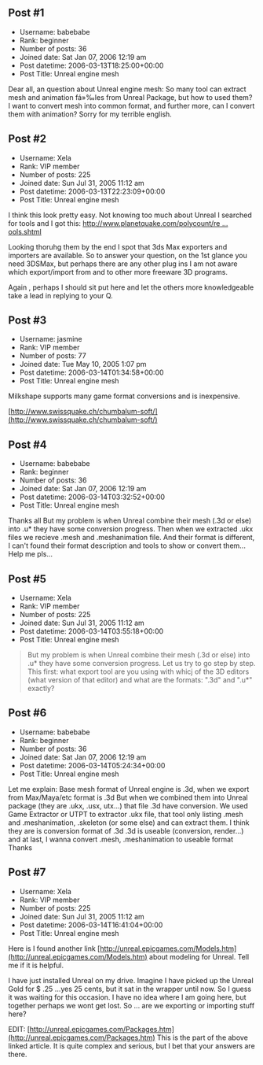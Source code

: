 ## Post #1
- Username: babebabe
- Rank: beginner
- Number of posts: 36
- Joined date: Sat Jan 07, 2006 12:19 am
- Post datetime: 2006-03-13T18:25:00+00:00
- Post Title: Unreal engine mesh

Dear all, an question about Unreal engine mesh: So many tool can extract mesh and animation fá»‰les from Unreal Package, but how to used them? I want to convert mesh into common format, and further more, can I convert them with animation?
Sorry for my terrible english.
## Post #2
- Username: Xela
- Rank: VIP member
- Number of posts: 225
- Joined date: Sun Jul 31, 2005 11:12 am
- Post datetime: 2006-03-13T22:23:09+00:00
- Post Title: Unreal engine mesh

I think this look pretty easy. Not knowing too much about Unreal I searched for tools and I got this: 
[http://www.planetquake.com/polycount/re ... ools.shtml](http://www.planetquake.com/polycount/resources/unreal/tools.shtml)

Looking thoruhg them by the end I spot that 3ds Max exporters and importers are available. So to answer your question, on the 1st glance  you need 3DSMax, but perhaps there are any other plug ins I am not aware which export/import from and to  other more freeware 3D programs. 

Again , perhaps I should sit put here and let the others more knowledgeable take a lead in replying to your Q.
## Post #3
- Username: jasmine
- Rank: VIP member
- Number of posts: 77
- Joined date: Tue May 10, 2005 1:07 pm
- Post datetime: 2006-03-14T01:34:58+00:00
- Post Title: Unreal engine mesh

Milkshape supports many game format conversions and is inexpensive.

[http://www.swissquake.ch/chumbalum-soft/](http://www.swissquake.ch/chumbalum-soft/)
## Post #4
- Username: babebabe
- Rank: beginner
- Number of posts: 36
- Joined date: Sat Jan 07, 2006 12:19 am
- Post datetime: 2006-03-14T03:32:52+00:00
- Post Title: Unreal engine mesh

Thanks all
But my problem is when Unreal combine their mesh (.3d or else) into .u* they have some conversion progress. Then when we extracted .ukx files we recieve .mesh and .meshanimation file. And their format is different, I can't found their format description and tools to show or convert them... Help me pls...
## Post #5
- Username: Xela
- Rank: VIP member
- Number of posts: 225
- Joined date: Sun Jul 31, 2005 11:12 am
- Post datetime: 2006-03-14T03:55:18+00:00
- Post Title: Unreal engine mesh

> But my problem is when Unreal combine their mesh (.3d or else) into .u* they have some conversion progress.
Let us try to go step by step. This first: what export tool are you using with whicj of the 3D editors (what version of that editor)  and what are the formats: ".3d" and ".u*" exactly?
## Post #6
- Username: babebabe
- Rank: beginner
- Number of posts: 36
- Joined date: Sat Jan 07, 2006 12:19 am
- Post datetime: 2006-03-14T05:24:34+00:00
- Post Title: Unreal engine mesh

Let me explain:
Base mesh format of Unreal engine is .3d, when we export from Max/Maya/etc format is .3d
But when we combined them into Unreal package (they are .ukx, .usx, utx...) that file .3d have conversion.
We used Game Extractor or UTPT to extractor .ukx file, that tool only listing .mesh and .meshanimation, .skeleton (or some else) and can extract them.
I think they are is conversion format of .3d
.3d is useable (conversion, render...)
and at last, I wanna convert .mesh, .meshanimation to useable format
Thanks
## Post #7
- Username: Xela
- Rank: VIP member
- Number of posts: 225
- Joined date: Sun Jul 31, 2005 11:12 am
- Post datetime: 2006-03-14T16:41:04+00:00
- Post Title: Unreal engine mesh

Here is I found another link 
[http://unreal.epicgames.com/Models.htm](http://unreal.epicgames.com/Models.htm) about modeling for Unreal. Tell me if it is helpful.

I have just installed Unreal on my drive.  Imagine I have picked up the Unreal Gold for $ .25  ...yes 25 cents,  but it sat in the wrapper until now. So I guess it was waiting for this occasion. I have no idea where I am going here, but together perhaps we wont get lost. So ... are we exporting or importing stuff here?

EDIT: 
[http://unreal.epicgames.com/Packages.htm](http://unreal.epicgames.com/Packages.htm) 
This is the part of the above linked article. It is quite complex and serious, but I bet that your answers are there.
